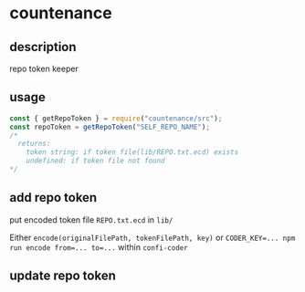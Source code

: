 # countenance

## description

repo token keeper

## usage

```js
const { getRepoToken } = require("countenance/src");
const repoToken = getRepoToken("SELF_REPO_NAME");
/*
  returns:
    token string: if token file(lib/REPO.txt.ecd) exists
    undefined: if token file not found
*/
```
## add repo token

put encoded token file `REPO.txt.ecd` in `lib/`

Either `encode(originalFilePath, tokenFilePath, key)` or `CODER_KEY=... npm run encode from=... to=...` within `confi-coder`

## update repo token
